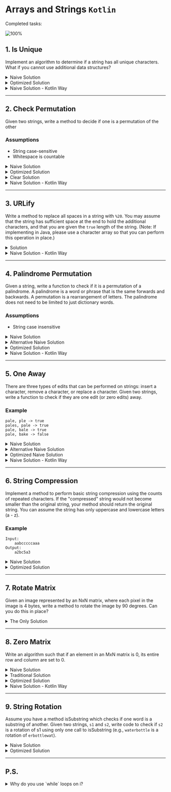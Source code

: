# Arrays and Strings `Kotlin`

Completed tasks:

![100%](https://progress-bar.xyz/100)

## 1. Is Unique

Implement an algorithm to determine if a string has all unique characters. What if you cannot use additional data structures?

<details>
<summary>Naive Solution </summary>

#### Assumptions

- String contains only `ASCII` symbols

#### Complexity

- Time Complexity: `O(N)` - but never exceed number of symbols ```O(min(c, N)) = O(c)```
- Space Complexity: `O(1)`

#### Implementation

   ```kotlin
fun naiveIsUniqueChars(testStr: String): Boolean {
    if (testStr.length > 128) return false

    val used = Array(128) { false }

    for (i in IntRange(0, testStr.length - 1)) {
        val symbolCode = testStr[i].code
        if (used[symbolCode]) {
            return false
        }
        used[symbolCode] = true
    }
    return true
}
   ```

</details>

<details>
<summary>Optimized Solution </summary>

#### Assumptions:

- String contains only `a-z` symbols

#### Complexity

- Time Complexity: `O(N)` - but never exceed number of symbols ```O(min(c, N)) = O(c)```
- Space Complexity: `O(1)`

#### Implementation

   ```kotlin
fun optimizedIsUniqueChars(testStr: String): Boolean {
    if (testStr.length > 26) return false

    var a = 0

    for (i in IntRange(0, testStr.length - 1)) {
        val symbolCode = testStr[i].code - 'a'.code
        if ((a and (1 shl symbolCode)) > 0) {
            return false
        }

        a = a or (1 shl symbolCode)
    }
    return true
}
   ```

</details>

<details>
<summary>Naive Solution - Kotlin Way</summary>

#### Complexity

- Time Complexity: `O(N)`
- Space Complexity: `O(N)`

#### Implementation

   ```kotlin
fun isUniqueCharsKotlinWay(testStr: String): Boolean =
    testStr.toCharArray().toSet().size == testStr.length
   ```

</details>
<hr/>

## 2. Check Permutation

Given two strings, write a method to decide if one is a permutation of the other

### Assumptions

- String case-sensitive
- Whitespace is countable

<details>
<summary>Naive Solution </summary>

#### Complexity

- Time Complexity: `O(N)`

- Space Complexity: `O(N)`

#### Implementation

   ```kotlin
fun naiveCheckPermutation(first: String, second: String): Boolean {
    if (first.length != second.length) {
        return false
    }

    val counter = HashMap<Int, Int>()

    for (i in IntRange(0, first.length - 1)) {
        val symbolCode = first[i].code

        counter[symbolCode] = (counter[symbolCode] ?: 0) + 1
    }

    val secondCounter = HashMap<Int, Int>()

    for (i in IntRange(0, first.length - 1)) {
        val symbolCode = second[i].code

        secondCounter[symbolCode] = (secondCounter[symbolCode] ?: 0) + 1
    }

    for ((key, value) in counter) {
        if (secondCounter[key] != value) {
            return false
        }
    }

    return true
}
   ```

</details>

<details>
<summary>Optimized Solution</summary>

#### Complexity

- Time Complexity: `O(N)`

- Space Complexity: `O(N)`

#### Implementation

   ```kotlin
fun optimizedCheckPermutation(first: String, second: String): Boolean {
    if (first.length != second.length) {
        return false
    }

    val counter = HashMap<Int, Int>()

    for (i in IntRange(0, first.length - 1)) {
        val symbolCode = first[i].code

        counter[symbolCode] = (counter[symbolCode] ?: 0) + 1
    }

    for (i in IntRange(0, first.length - 1)) {
        val symbolCode = second[i].code

        if ((counter[symbolCode] ?: 0) == 0) {
            return false
        }
        counter[symbolCode] = counter[symbolCode]!! - 1
    }

    return true
}
   ```

</details>

<details>
<summary>Clear Solution</summary>

#### Complexity

- Time Complexity: `O(N log N)`

- Space Complexity: `O(N)`

#### Implementation

   ```kotlin
fun clearCheckPermutation(first: String, second: String): Boolean {
    if (first.length != second.length) {
        return false
    }

    val firstSorted = first.toCharArray()
    val secondSorted = first.toCharArray()
    firstSorted.sort()
    secondSorted.sort()

    for (i in IntRange(0, first.length - 1)) {
        if (firstSorted[i] != secondSorted[i]) {
            return false
        }
    }

    return true
}
   ```

</details>

<details>
<summary>Naive Solution - Kotlin Way</summary>

#### Complexity

- Time Complexity: `O(N)`

- Space Complexity: `O(N)`

#### Implementation

   ```kotlin
fun checkPermutationKotlinWay(first: String, second: String): Boolean = first.toCharArray().toTypedArray().groupingBy { it }.eachCount() ==
        second.toCharArray().toTypedArray().groupingBy { it }.eachCount()
   ```

</details>

<hr/>

## 3. URLify

Write a method to replace all spaces in a string with `%20`. You may assume that the string has sufficient space at the end to hold the
additional characters, and that you are given the `true` length of the string. (Note: If implementing in Java, please use a character array
so that you can perform this operation in place.)


<details>
<summary>Solution</summary>

#### Complexity

- Time Complexity: `O(N)`

- Space Complexity: `O(1)`

#### Implementation

   ```kotlin
fun inplaceURlify(chars: CharArray, length: Int): CharArray {
    var whitespaceCounter = 0
    for (i in IntRange(0, length - 1)) {
        if (chars[i] == ' ') {
            ++whitespaceCounter
        }
    }
    if (whitespaceCounter == 0) {
        return chars
    }

    val replacedBy = "%20".toCharArray()
    var newLength = length + whitespaceCounter * 2 - 1
    var i = length - 1
    while (i >= 0) {
        if (chars[i] == ' ') {
            for (j in IntRange(0, replacedBy.size - 1).reversed()) {
                chars[newLength - j] = replacedBy[replacedBy.size - j - 1]
            }
            newLength -= replacedBy.size
        } else {
            chars[newLength] = chars[i]
            newLength -= 1
        }
        --i
    }
    return chars
}
   ```

</details>

<details>
<summary>Naive Solution - Kotlin Way</summary>

#### Complexity

- Time Complexity: `O(N)`

- Space Complexity: `O(N)`

#### Implementation

   ```kotlin
fun URlifyKotlinWay(str: String): String = str.replace(" ", "%20")
   ```

</details>


<hr/>

## 4. Palindrome Permutation

Given a string, write a function to check if it is a permutation of a palindrome. A palindrome is a word or phrase that is the same forwards
and backwards. A permutation is a rearrangement of letters. The palindrome does not need to be limited to just dictionary words.

### Assumptions

- String case insensitive

<details>
<summary>Naive Solution </summary>

#### Complexity

- Time Complexity: `O(N)`

- Space Complexity: `O(N)`

#### Implementation

   ```kotlin
fun naiveIsPalindromePermutation(testStr: String): Boolean {
    val preparedTestString = testStr.lowercase().filter { it != ' ' }.toCharArray()
    val isStrLenEven = preparedTestString.size % 2 == 0
    val charsMap = HashMap<Char, Int>()
    preparedTestString.forEach {
        charsMap[it] = (charsMap[it] ?: 0) + 1
    }

    var hasOddNumberOfChars = false
    for (value in charsMap.values) {
        if (value % 2 != 0) {
            if (hasOddNumberOfChars || isStrLenEven) {
                return false
            }
            hasOddNumberOfChars = true
        }
    }
    return true
}
   ```

</details>

<details>
<summary>Alternative Naive Solution </summary>

#### Complexity

- Time Complexity: `O(N)`

- Space Complexity: `O(N)`

#### Implementation

   ```kotlin
fun alternativeNaiveIsPalindromePermutation(testStr: String): Boolean {
    val charsMap = HashMap<Char, Int>()
    var countOdd = 0
    testStr.lowercase().toCharArray().filter { it != ' ' }.forEach {
        charsMap[it] = (charsMap[it] ?: 0) + 1
        if (charsMap[it]!! % 2 == 1) {
            ++countOdd
        } else {
            --countOdd
        }
    }

    return countOdd <= 1
}
   ```

</details>

<details>
<summary>Optimized Solution</summary>

#### Complexity

- Time Complexity: `O(N)`

- Space Complexity: `O(1)`

#### Implementation

   ```kotlin
fun optimizedIsPalindromePermutation(testStr: String): Boolean {
    val bitVector = createBitVector(testStr)
    return bitVector == 0 || checkExactlyOneBitSet(bitVector)
}

fun createBitVector(testStr: String): Int {
    var bitVector = 0
    for (char in testStr.toCharArray()) {
        val x = getCharNumber(char)
        bitVector = toggle(bitVector, x)
    }
    return bitVector
}

fun getCharNumber(char: Char): Int {
    return char.toLowerCase().code - 'a'.code
}

fun toggle(bitVector: Int, index: Int): Int {
    if (index < 0) return bitVector

    val mask = 1.shl(index)

    return if ((bitVector.and(mask)) == 0) {
        bitVector.or(mask)
    } else {
        bitVector.and(mask.inv())
    }
}

fun checkExactlyOneBitSet(bitVector: Int): Boolean {
    return bitVector.and(bitVector - 1) == 0
}
   ```

</details>

<details>
<summary>Naive Solution - Kotlin Way</summary>

#### Complexity

- Time Complexity: `O(N)`

- Space Complexity: `O(1)`

#### Implementation

   ```kotlin
fun isPalindromePermutationKotlinWay(testStr: String): Boolean {
    val preparedTestString = testStr.lowercase().filter { it != ' ' }.toCharArray()
    val charsMap = preparedTestString.toTypedArray().groupingBy { it }.eachCount()

    return charsMap.values.filter { it % 2 != 0 }.count() <= 1
}
   ```

</details>

<hr/>

## 5. One Away

There are three types of edits that can be performed on strings: insert a character, remove a character, or replace a character. Given two
strings, write a function to check if they are one edit (or zero edits) away.

### Example

```
pale, ple -> true
pales, pale -> true
pale, bale -> true
pale, bake -> false
```

<details>
<summary>Naive Solution</summary>

#### Complexity

- Time Complexity: `O(N)`

- Space Complexity: `O(1)`

#### Implementation

   ```kotlin
enum class SKIP {
    FIRST, SECOND, BOTH
}

fun naiveOneWay(first: String, second: String): Boolean {
    val lenDif = first.length - second.length
    if (abs(lenDif) > 1) {
        return false
    }
    val availableSkip = when (lenDif) {
        1 -> SKIP.FIRST
        -1 -> SKIP.SECOND
        else -> SKIP.BOTH
    }

    var skipUsed = false
    var firstIndex = 0
    var secondIndex = 0
    while (firstIndex < first.length && secondIndex < second.length) {

        if (first[firstIndex] != second[secondIndex]) {
            if (skipUsed) {
                return false
            }
            skipUsed = true

            when (availableSkip) {
                SKIP.BOTH -> {
                    ++firstIndex
                    ++secondIndex
                }
                SKIP.FIRST -> ++firstIndex
                SKIP.SECOND -> ++secondIndex
            }
        } else {
            ++firstIndex
            ++secondIndex
        }
    }

    return true
}
   ```

</details>

<details>
<summary>Alternative Naive Solution </summary>

#### Complexity

- Time Complexity: `O(N)`

- Space Complexity: `O(1)`

#### Implementation

   ```kotlin
fun alternativeNaiveOneWay(first: String, second: String): Boolean {
    return when {
        first.length == second.length -> {
            oneEditReplace(first, second)
        }
        first.length + 1 == second.length -> {
            oneEditInsert(first, second)
        }
        first.length - 1 == second.length -> {
            oneEditInsert(second, first)
        }
        else -> false
    }
}

fun oneEditReplace(first: String, second: String): Boolean {
    var foundDifference = false
    var i = 0
    while (i < first.length) {
        if (first[i] != second[i]) {
            if (foundDifference) {
                return false
            }
        }

        foundDifference = true
        ++i
    }

    return true
}

fun oneEditInsert(first: String, second: String): Boolean {
    var firstIndex = 0
    var secondIndex = 0

    while (secondIndex < second.length && firstIndex < first.length) {
        if (first[firstIndex] != second[secondIndex]) {
            if (firstIndex != secondIndex) {
                return false
            }

            ++secondIndex
        } else {
            ++firstIndex
            ++secondIndex
        }
    }
    return true
}
   ```

</details>

<details>
<summary>Optimized Naive Solution</summary>

#### Complexity

- Time Complexity: `O(N)`

- Space Complexity: `O(1)`

#### Implementation

   ```kotlin
fun optimizedOneWay(first: String, second: String): Boolean {
    if (abs(first.length - second.length) > 1) {
        return false
    }

    val smallestStr = if (first.length < second.length) first else second
    val biggestStr = if (first.length < second.length) second else first

    var foundDifference = false
    var firstIndex = 0
    var secondIndex = 0
    while (firstIndex < first.length && secondIndex < second.length) {

        if (smallestStr[firstIndex] != biggestStr[secondIndex]) {
            if (foundDifference) {
                return false
            }
            foundDifference = true

            if (smallestStr.length == biggestStr.length) {
                ++firstIndex
            }
        } else {
            ++firstIndex
        }
        ++secondIndex
    }

    return true
}
   ```

</details>

<details>
<summary>Naive Solution - Kotlin Way</summary>

#### Complexity

- Time Complexity: `O(N)`

- Space Complexity: `O(N)`

#### Implementation

   ```kotlin
fun oneWayKotlinWay(first: String, second: String): Boolean {
    val secondChars = second.toCharArray().toTypedArray().groupingBy { it }.eachCount()
    val firstChars = first.toCharArray().toTypedArray().groupingBy { it }.eachCount()

    var counter = 0

    return firstChars.all {
        val difference = abs((secondChars[it.key] ?: 0) - it.value)
        if (difference > 1) {
            return@all false
        } else if (difference == 1) {
            ++counter
        }
        if (counter > 1) {
            return@all false
        }

        return@all true
    }
}
   ```

</details>

<hr/>

## 6. String Compression

Implement a method to perform basic string compression using the counts of repeated characters. If the "compressed" string would not become
smaller than the original string, your method should return the original string. You can assume the string has only uppercase and lowercase
letters (a - z).

### Example

```
Input:
    aabcccccaaa
Output:
    a2bc5a3
```

<details>
<summary>Naive Solution</summary>

#### Complexity

- Time Complexity: `O(N)`

- Space Complexity: `O(N)`

#### Implementation

   ```kotlin
fun naiveStringCompression(toCompression: String): String {
    val length = toCompression.length

    var i = 0
    val stringBuilder = StringBuilder()
    var counter = 1
    while (i < length) {
        val c = toCompression[i]

        if (i + 1 == length || toCompression[i + 1] != c) {
            stringBuilder.append(c)
            stringBuilder.append(counter)
            counter = 1
        } else {
            ++counter
        }

        ++i
    }
    val compressed = stringBuilder.toString()
    return if (compressed.length < toCompression.length) compressed else toCompression
}
   ```

</details>

<details>
<summary>Optimized Solution</summary>

#### Complexity

- Time Complexity: `O(N)`

- Space Complexity: `O(1)`

#### Implementation

   ```kotlin
fun optimizedStringCompression(toCompression: String): String {
    val finalLength = countCompression(toCompression)
    if (finalLength >= toCompression.length) {
        return toCompression
    }

    val compressed = StringBuilder(finalLength)
    var countConsecutive = 0
    var i = 0
    while (i < toCompression.length) {
        ++countConsecutive
        if (i + 1 >= toCompression.length || toCompression[i] != toCompression[i + 1]) {
            compressed.append(toCompression[i])
            compressed.append(countConsecutive)
            countConsecutive = 0
        }
        ++i
    }
    return compressed.toString()
}

fun countCompression(toCompression: String): Int {
    var compressedLength = 0
    var countConsecutive = 0
    var i = 0
    while (i < toCompression.length) {
        ++countConsecutive
        if (i + 1 >= toCompression.length || toCompression[i] != toCompression[i + 1]) {
            compressedLength += 1 + compressedLength.toString().length
            countConsecutive = 0
        }
        ++i
    }
    return compressedLength
}
   ```

</details>

<hr/>

## 7. Rotate Matrix

Given an image represented by an NxN matrix, where each pixel in the image is 4 bytes, write a method to rotate the image by 90 degrees. Can
you do this in place?

<details>
<summary>The Only Solution</summary>

#### Complexity

- Time Complexity: `O(N^2)`

- Space Complexity: `O(1)`

#### Implementation

   ```kotlin
fun rotateMatrix(matrix: Array<Array<Int>>): Array<Array<Int>> {

    var layer = 0
    val n = matrix.size
    while (layer < n / 2) {
        val first = layer
        val last = n - 1 - layer

        var i = first
        while (i < last) {
            val offset = i - first
            val topLeft = matrix[first][i]

            matrix[first][i] = matrix[last - offset][first]
            matrix[last - offset][first] = matrix[last][last - offset]
            matrix[last][last - offset] = matrix[i][last]
            matrix[i][last] = topLeft

            ++i
        }

        ++layer
    }


    return matrix
}
   ```

</details>

<hr/>

## 8. Zero Matrix

Write an algorithm such that if an element in an MxN matrix is 0, its entire row and column are set to 0.

<details>
<summary>Naive Solution</summary>

#### Complexity

- Time Complexity: `O(MN)` - In the book we

- Space Complexity: `O(M+N)`

#### Implementation

   ```kotlin
fun naiveZeroMatrix(matrix: Array<Array<Int>>): Array<Array<Int>> {

    val rows = hashSetOf<Int>()
    val columns = hashSetOf<Int>()

    var i = 0
    while (i < matrix.size) {

        val row = matrix[i]
        var j = 0
        while (j < row.size) {

            if (row[j] == 0) {
                rows.add(i)
                columns.add(j)
            }
            ++j
        }
        ++i
    }

    rows.forEach {
        nullifyRow(matrix, it)
    }

    columns.forEach {
        nullifyColumn(matrix, it)
    }

    return matrix
}
   ```

</details>

<details>
<summary>Traditional Solution</summary>

#### Complexity

- Time Complexity: `O(MN)` - In the book we

- Space Complexity: `O(M+N)`

#### Implementation

   ```kotlin
fun traditionalZeroMatrix(matrix: Array<Array<Int>>): Array<Array<Int>> {
    val row = Array(matrix.size) { false }
    val column = Array(matrix[0].size) { false }

    var i = 0
    while (i < matrix.size) {
        var j = 0
        while (j < matrix[0].size) {
            if (matrix[i][j] == 0) {
                row[i] = true
                column[j] = true
            }
            ++j
        }
        ++i
    }

    i = 0
    while (i < matrix.size) {
        if (row[i]) {
            nullifyRow(matrix, i)
        }
        ++i
    }

    i = 0
    while (i < matrix[0].size) {
        if (column[i]) {
            nullifyColumn(matrix, i)
        }
        ++i
    }

    return matrix
}
   ```

</details>

<details>
<summary>Optimized Solution</summary>

#### Complexity

- Time Complexity: `O(MN)` - In the book we

- Space Complexity: `O(M+N)`

#### Implementation

   ```kotlin
fun optimizedZeroMatrix(matrix: Array<Array<Int>>): Array<Array<Int>> {
    var rowHasZero = false
    var columnHasZero = false

    var i = 0
    while (i < matrix[0].size) {
        if (matrix[0][i] == 0) {
            rowHasZero = true
            break
        }
        ++i
    }

    i = 0
    while (i < matrix.size) {
        if (matrix[i][0] == 0) {
            columnHasZero = true
            break
        }
        ++i
    }


    i = 1
    while (i < matrix.size) {
        var j = 0
        while (j < matrix[0].size) {
            if (matrix[i][j] == 0) {
                matrix[i][0] = 0
                matrix[0][j] = 0
            }
            ++j
        }
        ++i
    }

    i = 1
    while (i < matrix.size) {
        if (matrix[i][0] == 0) {
            nullifyRow(matrix, i)
        }
        ++i
    }

    i = 1
    while (i < matrix[0].size) {
        if (matrix[0][i] == 0) {
            nullifyColumn(matrix, i)
        }
        ++i
    }

    if (rowHasZero) {
        nullifyRow(matrix, 0)
    }

    if (columnHasZero) {
        nullifyColumn(matrix, 0)
    }

    return matrix
}
   ```

</details>

<details>
<summary>Naive Solution - Kotlin Way</summary>

#### Complexity

- Time Complexity: `O(MN)`

- Space Complexity: `O(M+N)`

#### Implementation

   ```kotlin
fun zeroMatrixKotlinWay(matrix: Array<Array<Int>>): Array<Array<Int>> {

    val rows = hashSetOf<Int>()
    val columns = hashSetOf<Int>()

    matrix.mapIndexed { rowId, row ->
        row.mapIndexed { columnId, value ->
            if (value == 0) {
                rows.add(rowId)
                columns.add(columnId)
            }
        }
    }

    rows.forEach {
        nullifyRow(matrix, it)
    }

    columns.forEach {
        nullifyColumn(matrix, it)
    }

    return matrix
}
   ```

</details>

<hr/>

## 9. String Rotation

Assume you have a method isSubstring which checks if one word is a substring of another. Given two strings, `s1` and `s2`, write code to
check if `s2` is a rotation of s1 using only one call to isSubstring (e.g., `waterbottle` is a rotation of `erbottlewat`).

<details>
<summary>Naive Solution</summary>

#### Complexity

- Time Complexity: `O(N)`

- Space Complexity: `O(1)`

#### Implementation

   ```kotlin
fun naiveIsStringRotation(first: String, second: String): Boolean {
    if (first.length != second.length || first.isEmpty() || second.isEmpty()) {
        return false
    }
    var i = 0
    var j = 0
    var startSequence = -1
    while (i < second.length) {
        if (first[i] == second[j]) {
            ++j
            if (startSequence == -1) {
                startSequence = i
            }
        } else if (startSequence != -1) {
            startSequence = -1
        }
        ++i
    }
    if (startSequence != -1) {
        if (first.substring(0, startSequence) == second.substring(second.length - startSequence, second.length)) {
            return true
        }
    }
    return false
}
   ```

</details>

<details>
<summary>Optimized Solution</summary>

#### Complexity

- Time Complexity: `O(N)`

- Space Complexity: `O(N)` - N is just because we need to create new string with double length of first

#### Implementation

   ```kotlin
fun optimizedIsStringRotation(first: String, second: String): Boolean {
    if (first.length == second.length && first.isNotEmpty()) {
        return (first + first).contains(second)
    }
    return false
}
   ```

</details>

<hr/>

## P.S.

<details>
<summary>Why do you use `while` loops on i?</summary>

Kotlin doesn't support `for loop` as java does

```java
for(int i = 0; i < size; ++i){
    // some useful code
    }
```

So it's just a workaround:

```kotlin
var i = 0
while (i < size) {
    // some useful code
    ++i
}
```

What about for loop with `IntRange`?

```kotlin
for (i in IntRange(0, size - 1).step(1)) {
    // some useful code
}
```

It works perfectly, until we need dynamic stepping, like this:

```kotlin
var i = 0
while (i < size) {
    // some useful code
    i += i
}
```

So we just get a lot of control with simple `while loop`

</details>
